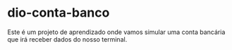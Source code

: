 # dio-conta-banco
Este é um projeto de aprendizado onde vamos simular uma conta bancária que irá receber dados do nosso terminal.
